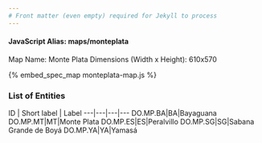 ```yaml
---
# Front matter (even empty) required for Jekyll to process
---
```


#### JavaScript Alias: maps/monteplata

Map Name: Monte Plata
Dimensions (Width x Height): 610x570



{% embed_spec_map monteplata-map.js %}

### List of Entities

ID | Short label | Label
---|---|---|---
DO.MP.BA|BA|Bayaguana
DO.MP.MT|MT|Monte Plata
DO.MP.ES|ES|Peralvillo
DO.MP.SG|SG|Sabana Grande de Boyá
DO.MP.YA|YA|Yamasá